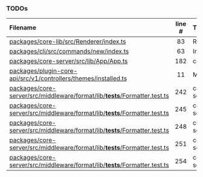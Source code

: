 ### TODOs
| Filename | line # | TODO
|:------|:------:|:------
| [packages/core-lib/src/Renderer/index.ts](packages/core-lib/src/Renderer/index.ts#L83) | 83 | Remove dependency
| [packages/cli/src/commands/new/index.ts](packages/cli/src/commands/new/index.ts#L63) | 63 | Init database
| [packages/core-server/src/lib/App/App.ts](packages/core-server/src/lib/App/App.ts#L182) | 182 | convert to gzip serve
| [packages/plugin-core-api/src/v1/controllers/themes/installed.ts](packages/plugin-core-api/src/v1/controllers/themes/installed.ts#L11) | 11 | Move to db call
| [packages/core-server/src/middleware/format/lib/__tests__/Formatter.test.ts](packages/core-server/src/middleware/format/lib/__tests__/Formatter.test.ts#L242) | 242 | core-server.Formatter.sendHTML
| [packages/core-server/src/middleware/format/lib/__tests__/Formatter.test.ts](packages/core-server/src/middleware/format/lib/__tests__/Formatter.test.ts#L245) | 245 | core-server.Formatter.sendText
| [packages/core-server/src/middleware/format/lib/__tests__/Formatter.test.ts](packages/core-server/src/middleware/format/lib/__tests__/Formatter.test.ts#L248) | 248 | core-server.Formatter.sendXML
| [packages/core-server/src/middleware/format/lib/__tests__/Formatter.test.ts](packages/core-server/src/middleware/format/lib/__tests__/Formatter.test.ts#L251) | 251 | core-server.Formatter.sendCSV
| [packages/core-server/src/middleware/format/lib/__tests__/Formatter.test.ts](packages/core-server/src/middleware/format/lib/__tests__/Formatter.test.ts#L254) | 254 | core-server.Formatter.sendStream
